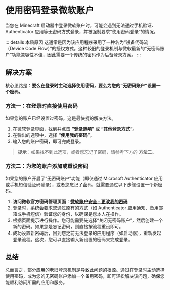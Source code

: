 # 使用密码登录微软账户

当您在 Minecraft 启动器中登录微软账户时，可能会遇到无法通过手机验证、Authenticator 应用等无密码方式登录，并被强制要求“使用密码登录”的情况。

::: details 本质原因
这通常是因为该应用程序采用了一种名为“设备代码流（Device Code Flow）”的授权方式。这种较旧的登录机制与微软最新的“无密码账户”功能兼容性不佳，因此需要一个传统的密码作为后备登录方案。
:::

## 解决方案

核心思路是：**要么在登录时主动选择使用密码，要么为您的“无密码账户”设置一个密码。**

### 方法一：在登录时直接使用密码

如果您的账户已经设置过密码，这是最快捷的解决方法。

1. 在微软登录界面，找到并点击 **“登录选项”** 或 **“其他登录方式”**。
2. 在弹出的选项中，选择 **“使用我的密码”**。
3. 输入您的账户密码，即可完成登录。

> **提示**：如果找不到此选项，或者您忘记了密码，请参考下方的 **方法二**。

### 方法二：为您的账户添加或重设密码

如果您的账户开启了“无密码账户”功能（即仅通过 Microsoft Authenticator 应用或手机短信验证码登录），或者您忘记了密码，就需要通过以下步骤设置一个新密码。

1. **访问微软官方密码管理页面**：[**微软账户安全 - 更改我的密码**](https://account.live.com/password/Change)
2. 登录时，系统会要求您通过原有的方式（如 Authenticator 应用通知、备用邮箱或手机短信）验证您的身份，以确保是您本人在操作。
3. 根据页面提示进行操作。您可能需要先选择“关闭无密码账户”，然后创建一个新的密码。如果您是忘记密码，则直接按流程重设即可。
4. 成功设置新密码后，回到您之前无法登录的应用程序（如启动器），重新发起登录流程。这次，您可以直接输入新设置的密码来完成登录。

## 总结

总而言之，部分应用的老旧登录机制是导致此问题的根源。通过在登录时主动选择使用密码，或为您的无密码账户添加一个备用密码，即可轻松解决该问题，确保您能顺利访问所需的应用和服务。
